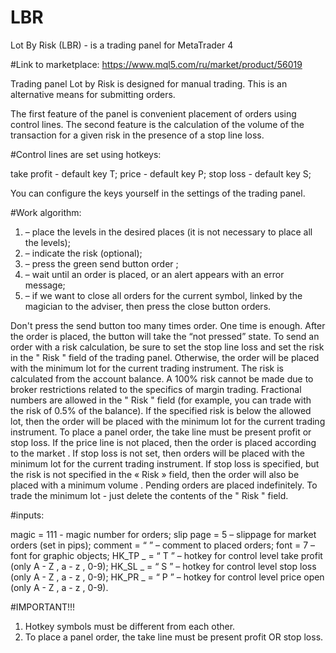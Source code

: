 # LBR
Lot By Risk (LBR) - is a trading panel for MetaTrader 4

#Link to marketplace: https://www.mql5.com/ru/market/product/56019

Trading panel Lot by Risk is designed for manual trading. This is an alternative means for submitting orders.

The first feature of the panel is convenient placement of orders using control lines. The second feature is the calculation of the volume of the transaction for a given risk in the presence of a stop line loss.

#Control lines are set using hotkeys:

take profit - default key T;
price - default key P;
stop loss - default key S;

You can configure the keys yourself in the settings of the trading panel.

#Work algorithm:

1) – place the levels in the desired places (it is not necessary to place all the levels);
2) – indicate the risk (optional);
3) – press the green send button order ;
4) – wait until an order is placed, or an alert appears with an error message;
5) – if we want to close all orders for the current symbol, linked by the magician to the adviser, then press the close button orders.

Don't press the send button too many times order. One time is enough. After the order is placed, the button will take the “not pressed” state.
To send an order with a risk calculation, be sure to set the stop line loss and set the risk in the " Risk " field of the trading panel. Otherwise, the order will be placed with the minimum lot for the current trading instrument.
The risk is calculated from the account balance. A 100% risk cannot be made due to broker restrictions related to the specifics of margin trading.
Fractional numbers are allowed in the " Risk " field (for example, you can trade with the risk of 0.5% of the balance).
If the specified risk is below the allowed lot, then the order will be placed with the minimum lot for the current trading instrument.
To place a panel order, the take line must be present profit or stop loss.
If the price line is not placed, then the order is placed according to the market .
If stop loss is not set, then orders will be placed with the minimum lot for the current trading instrument.
If stop loss is specified, but the risk is not specified in the « Risk » field, then the order will also be placed with a minimum volume .
Pending orders are placed indefinitely.
To trade the minimum lot - just delete the contents of the " Risk " field.

#inputs:

magic = 111 - magic number for orders;
slip page = 5 – slippage for market orders (set in pips);
comment = “ ” – comment to placed orders;
font = 7 – font for graphic objects;
HK_TP _ = “ T ” – hotkey for control level take profit (only A - Z , a - z , 0-9);
HK_SL _ = “ S ” – hotkey for control level stop loss (only A - Z , a - z , 0-9);
HK_PR _ = “ P ” – hotkey for control level price open (only A - Z , a - z , 0-9).

#IMPORTANT!!!
1) Hotkey symbols must be different from each other.
2) To place a panel order, the take line must be present profit OR stop loss.
